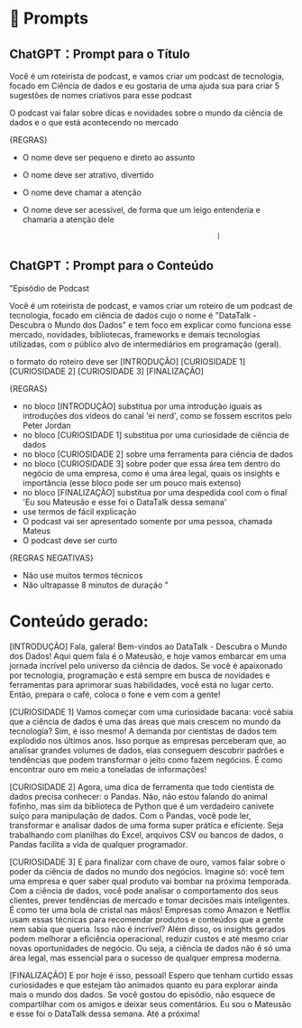 # 🧠 Prompts


## ChatGPT：Prompt para o Título

Você é um roteirista de podcast, e vamos criar um podcast de tecnologia, focado em Ciência de dados e eu gostaria de uma ajuda sua para criar 5 sugestões
de nomes criativos para esse podcast

O podcast vai falar sobre dicas e novidades sobre o mundo da ciência de dados e o que está acontecendo no mercado

{REGRAS}

- O nome deve ser pequeno e direto ao assunto
- O nome deve ser atrativo, divertido
- O nome deve chamar a atenção
- O nome deve ser acessível, de forma que um leigo entenderia e chamaria a atenção dele

                                                      |
## ChatGPT：Prompt para o Conteúdo

"Episódio de Podcast

Você é um roteirista de podcast, e vamos criar um  roteiro de um podcast de tecnologia, focado em ciência de dados cujo o nome é "DataTalk - Descubra o Mundo dos Dados" e tem foco em explicar como funciona esse mercado, novidades, bibliotecas, frameworks e demais tecnologias utilizadas,  com o público alvo de intermediários em programação (geral).

o formato do roteiro deve ser
[INTRODUÇÃO]
[CURIOSIDADE 1]
[CURIOSIDADE 2]
[CURIOSIDADE 3]
[FINALIZAÇÃO]

{REGRAS}

- no bloco [INTRODUÇÃO] substitua por uma introdução iguais as introduções dos vídeos do canal 'ei nerd', como se fossem escritos pelo Peter Jordan
- no bloco [CURIOSIDADE 1] substitua por uma curiosidade de ciência de dados
- no bloco [CURIOSIDADE 2] sobre uma ferramenta para ciência de dados
- no bloco [CURIOSIDADE 3] sobre poder que essa área tem dentro do negócio de uma empresa, como é uma área legal, quais os insights e importância (esse bloco pode ser um pouco mais extenso)
- no bloco [FINALIZAÇÃO] substitua por uma despedida cool com o final 'Eu sou Mateusão e esse foi o DataTalk dessa semana'
- use termos de fácil explicação
- O podcast vai ser apresentado somente por uma pessoa, chamada Mateus
- O podcast deve ser curto

{REGRAS NEGATIVAS}

- Não use muitos termos técnicos
- Não ultrapasse 8 minutos de duração "


# Conteúdo gerado:

[INTRODUÇÃO]
Fala, galera! Bem-vindos ao DataTalk - Descubra o Mundo dos Dados! Aqui quem fala é o Mateusão, e hoje vamos embarcar em uma jornada incrível pelo universo da ciência de dados. Se você é apaixonado por tecnologia, programação e está sempre em busca de novidades e ferramentas para aprimorar suas habilidades, você está no lugar certo. Então, prepara o café, coloca o fone e vem com a gente!

[CURIOSIDADE 1]
Vamos começar com uma curiosidade bacana: você sabia que a ciência de dados é uma das áreas que mais crescem no mundo da tecnologia? Sim, é isso mesmo! A demanda por cientistas de dados tem explodido nos últimos anos. Isso porque as empresas perceberam que, ao analisar grandes volumes de dados, elas conseguem descobrir padrões e tendências que podem transformar o jeito como fazem negócios. É como encontrar ouro em meio a toneladas de informações!

[CURIOSIDADE 2]
Agora, uma dica de ferramenta que todo cientista de dados precisa conhecer: o Pandas. Não, não estou falando do animal fofinho, mas sim da biblioteca de Python que é um verdadeiro canivete suíço para manipulação de dados. Com o Pandas, você pode ler, transformar e analisar dados de uma forma super prática e eficiente. Seja trabalhando com planilhas do Excel, arquivos CSV ou bancos de dados, o Pandas facilita a vida de qualquer programador.

[CURIOSIDADE 3]
E para finalizar com chave de ouro, vamos falar sobre o poder da ciência de dados no mundo dos negócios. Imagine só: você tem uma empresa e quer saber qual produto vai bombar na próxima temporada. Com a ciência de dados, você pode analisar o comportamento dos seus clientes, prever tendências de mercado e tomar decisões mais inteligentes. É como ter uma bola de cristal nas mãos! Empresas como Amazon e Netflix usam essas técnicas para recomendar produtos e conteúdos que a gente nem sabia que queria. Isso não é incrível? Além disso, os insights gerados podem melhorar a eficiência operacional, reduzir custos e até mesmo criar novas oportunidades de negócio. Ou seja, a ciência de dados não é só uma área legal, mas essencial para o sucesso de qualquer empresa moderna.

[FINALIZAÇÃO]
E por hoje é isso, pessoal! Espero que tenham curtido essas curiosidades e que estejam tão animados quanto eu para explorar ainda mais o mundo dos dados. Se você gostou do episódio, não esquece de compartilhar com os amigos e deixar seus comentários. Eu sou o Mateusão e esse foi o DataTalk dessa semana. Até a próxima!



